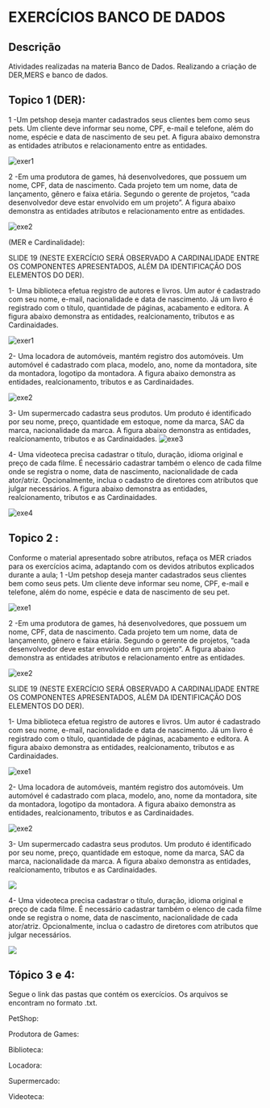 # EXERCÍCIOS BANCO DE DADOS  
## Descrição
Atividades realizadas na materia Banco de Dados.
Realizando a criação de DER,MERS e banco de dados.
## Topico 1 (DER):
1 -Um petshop deseja manter cadastrados seus clientes bem como seus pets.
Um cliente deve informar seu nome, CPF, e-mail e telefone, além do nome, espécie e data de nascimento de seu pet. A figura abaixo demonstra as entidades atributos e relacionamento entre as entidades.

![exer1](https://github.com/Ig0rFA/BancoDeDados/blob/main/Etapa%201%202%204%20Petshop/Etapa%201%20-%20Petshop.png)

2 -Em uma produtora de games, há desenvolvedores, que possuem um nome, CPF, data de nascimento.
Cada projeto tem um nome, data de lançamento, gênero e faixa etária. Segundo o gerente de projetos, “cada desenvolvedor deve estar envolvido em um projeto”. A figura abaixo demonstra as entidades atributos e relacionamento entre as entidades.

![exe2](https://github.com/Ig0rFA/BancoDeDados/blob/main/Etapa%201%202%204%20Produtora%20De%20Jogos/Etapa%201%20-%20Produtora%20De%20Jogos.png)

(MER e Cardinalidade):

SLIDE 19 (NESTE EXERCÍCIO SERÁ OBSERVADO A CARDINALIDADE ENTRE OS COMPONENTES APRESENTADOS, ALÉM DA IDENTIFICAÇÃO DOS ELEMENTOS DO DER).

1- Uma biblioteca efetua registro de autores e livros. Um autor é cadastrado com seu nome, e-mail, nacionalidade e data de nascimento. Já um livro é registrado com o título, quantidade de páginas, acabamento e editora. A figura abaixo demonstra as entidades, realcionamento, tributos e as Cardinaidades.

![exer1](https://github.com/Ig0rFA/BancoDeDados/blob/main/Etapa%201%202%204%20Biblioteca/Etapa%201%20-%20Biblioteca.png)

2- Uma locadora de automóveis, mantém registro dos automóveis. Um automóvel é cadastrado com placa, modelo, ano, nome da montadora, site da montadora, logotipo da montadora. A figura abaixo demonstra as entidades, realcionamento, tributos e as Cardinaidades.

![exe2](https://github.com/Ig0rFA/BancoDeDados/blob/main/Etapa%201%202%204%20Locadora/Etapa%201%20-%20Locadora.png)

3- Um supermercado cadastra seus produtos. Um produto é identificado por seu nome, preço, quantidade em estoque, nome da marca, SAC da marca, nacionalidade da marca. A figura abaixo demonstra as entidades, realcionamento, tributos e as Cardinaidades.
![exe3](https://github.com/Ig0rFA/BancoDeDados/blob/main/Etapa%201%202%204%20Supermercado/Etapa%201%20-%20Supermercado.png)

4- Uma videoteca precisa cadastrar o título, duração, idioma original e preço de cada filme. É necessário cadastrar também o elenco de cada filme onde se registra o nome, data de nascimento, nacionalidade de cada ator/atriz. Opcionalmente, inclua o cadastro de diretores com atributos que julgar necessários. A figura abaixo demonstra as entidades, realcionamento, tributos e as Cardinaidades.

![exe4](https://github.com/Ig0rFA/BancoDeDados/blob/main/Etapa%201%202%204%20Videoteca/Etapa%201%20-%20Videoteca.png)

## Topico 2 :
Conforme o material apresentado sobre atributos, refaça os MER criados para os exercícios acima, adaptando com os devidos atributos explicados durante a aula;
1 -Um petshop deseja manter cadastrados seus clientes bem como seus pets.
Um cliente deve informar seu nome, CPF, e-mail e telefone, além do nome, espécie e data de nascimento de seu pet.

![exe1](https://github.com/Ig0rFA/BancoDeDados/blob/main/Etapa%201%202%204%20Petshop/Etapa%202%20-%20Petshop.png)

2 -Em uma produtora de games, há desenvolvedores, que possuem um nome, CPF, data de nascimento.
Cada projeto tem um nome, data de lançamento, gênero e faixa etária. Segundo o gerente de projetos, “cada desenvolvedor deve estar envolvido em um projeto”. A figura abaixo demonstra as entidades atributos e relacionamento entre as entidades.

![exe2](https://github.com/Ig0rFA/BancoDeDados/blob/main/Etapa%201%202%204%20Produtora%20De%20Jogos/Etapa%202%20-%20Produtora%20De%20Jogos.png)

SLIDE 19 (NESTE EXERCÍCIO SERÁ OBSERVADO A CARDINALIDADE ENTRE OS COMPONENTES APRESENTADOS, ALÉM DA IDENTIFICAÇÃO DOS ELEMENTOS DO DER).

1- Uma biblioteca efetua registro de autores e livros. Um autor é cadastrado com seu nome, e-mail, nacionalidade e data de nascimento. Já um livro é registrado com o título, quantidade de páginas, acabamento e editora. A figura abaixo demonstra as entidades, realcionamento, tributos e as Cardinaidades.

![exe1](https://github.com/Ig0rFA/BancoDeDados/blob/main/Etapa%201%202%204%20Biblioteca/Etapa%202%20-%20Biblioteca.png)

2- Uma locadora de automóveis, mantém registro dos automóveis. Um automóvel é cadastrado com placa, modelo, ano, nome da montadora, site da montadora, logotipo da montadora. A figura abaixo demonstra as entidades, realcionamento, tributos e as Cardinaidades.

![exe2](https://github.com/Ig0rFA/BancoDeDados/blob/main/Etapa%201%202%204%20Locadora/Etapa%202%20-%20Locadora.png)

3- Um supermercado cadastra seus produtos. Um produto é identificado por seu nome, preço, quantidade em estoque, nome da marca, SAC da marca, nacionalidade da marca. A figura abaixo demonstra as entidades, realcionamento, tributos e as Cardinaidades.

![](https://github.com/Ig0rFA/BancoDeDados/blob/main/Etapa%201%202%204%20Supermercado/Etapa%202%20-%20Supermercado.png)

4- Uma videoteca precisa cadastrar o título, duração, idioma original e preço de cada filme. É necessário cadastrar também o elenco de cada filme onde se registra o nome, data de nascimento, nacionalidade de cada ator/atriz. Opcionalmente, inclua o cadastro de diretores com atributos que julgar necessários.

![](https://github.com/Ig0rFA/BancoDeDados/blob/main/Etapa%201%202%204%20Videoteca/Etapa%202%20-%20Videoteca.png)

## Tópico 3 e 4:

Segue o link das pastas que contém os exercícios.
Os arquivos se encontram no formato .txt.

PetShop:


Produtora de Games:


Biblioteca:


Locadora:


Supermercado:


Videoteca:

